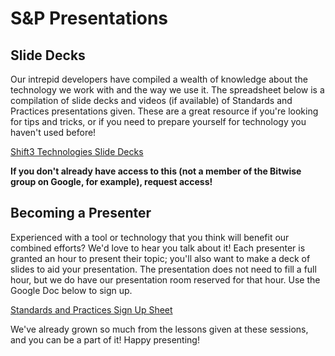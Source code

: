 # S&P Presentations

## Slide Decks
Our intrepid developers have compiled a wealth of knowledge about the technology we work with and the way we use it. The spreadsheet below is a compilation of slide decks and videos (if available) of Standards and Practices presentations given. These are a great resource if you're looking for tips and tricks, or if you need to prepare yourself for technology you haven't used before!

[Shift3 Technologies Slide Decks](https://docs.google.com/spreadsheets/d/1wlaAs7a4a0mDrMCMZeE7UI1gGeqv36yCw-hiR0e4TzU/edit?usp=sharing)

**If you don't already have access to this (not a member of the Bitwise group on Google, for example), request access!**

## Becoming a Presenter
Experienced with a tool or technology that you think will benefit our combined efforts? We'd love to hear you talk about it! Each presenter is granted an hour to present their topic; you'll also want to make a deck of slides to aid your presentation. The presentation does not need to fill a full hour, but we do have our presentation room reserved for that hour. Use the Google Doc below to sign up.

[Standards and Practices Sign Up Sheet](https://docs.google.com/document/d/1bXq6LmGhS2mvXPdxMuPk3tUxZLGKtYekf5ILH_IEN1M/edit?usp=sharing)

We've already grown so much from the lessons given at these sessions, and you can be a part of it! Happy presenting!
